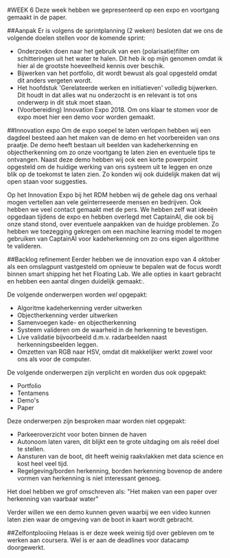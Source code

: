 #WEEK 6
Deze week hebben we gepresenteerd op een expo en voortgang gemaakt in de paper.

##Aanpak
Er is volgens de sprintplanning (2 weken) besloten dat we ons de volgende doelen stellen voor de komende sprint:
- Onderzoekn doen naar het gebruik van een (polarisatie)filter om schitteringen uit het water te halen. Dit heb ik op mijn genomen omdat ik hier al de grootste hoeveelheid kennis over beschik.
- Bijwerken van het portfolio, dit wordt bewust als goal opgesteld omdat dit anders vergeten wordt.
- Het hoofdstuk 'Gerelateerde werken en initiatieven' volledig bijwerken. Dit houdt in dat alles wat nu onderzocht is en relevant is tot ons onderwerp in dit stuk moet staan.
- (Voorbereiding) Innovation Expo 2018. Om ons klaar te stomen voor de expo moet hier een demo voor worden gemaakt.


##Innovation expo
Om de expo soepel te laten verlopen hebben wij een dagdeel besteed aan het maken van de demo en het voorbereiden van ons praatje. De demo heeft bestaan uit beelden van kadeherkenning en objectherkenning om zo onze voortgang te laten zien en eventuele tips te ontvangen. Naast deze demo hebben wij ook een korte powerpoint opgesteld om de huidige werking van ons systeem uit te leggen en onze blik op de toekomst te laten zien. Zo konden wij ook duidelijk maken dat wij open staan voor suggesties.

Op het Innovation Expo bij het RDM hebben wij de gehele dag ons verhaal mogen vertellen aan vele geïnterreseerde mensen en bedrijven. Ook hebben we veel contact gemaakt met de pers. We hebben zelf wat ideeën opgedaan tijdens de expo en hebben overlegd met CaptainAI, die ook bij onze stand stond, over eventuele aanpakken van de huidge problemen. Zo hebben we toezegging gekregen om een machine learning model te mogen gebruiken van CaptainAI voor kadeherkenning om zo ons eigen algorithme te valideren.


##Backlog refinement
Eerder hebben we de innovation expo van 4 oktober als een omslagpunt vastgesteld om opnieuw te bepalen wat de focus wordt binnen smart shipping het het Floating Lab. We alle opties in kaart gebracht en hebben een aantal dingen duidelijk gemaakt:.

De volgende onderwerpen worden *wel* opgepakt:
- Algoritme kadeherkenning verder uitwerken
- Objectherkenning verder uitwerken
- Samenvoegen kade- en objectherkenning
- Systeem valideren om de waarheid in de herkenning te bevestigen.
- Live validatie bijvoorbeeld d.m.v. radarbeelden naast herkenningsbeelden leggen.
- Omzetten van RGB naar HSV, omdat dit makkelijker werkt zowel voor ons als voor de computer.

De volgende onderwerpen zijn verplicht en worden dus ook opgepakt:
- Portfolio
- Tentamens
- Demo's
- Paper

Deze onderwerpen zijn besproken maar worden niet opgepakt:
- Parkeeroverzicht voor boten binnen de haven
- Autonoom laten varen, dit blijkt een te grote uitdaging om als reëel doel te stellen.
- Aansturen van de boot, dit heeft weinig raakvlakken met data science en kost heel veel tijd.
- Regelgeving/borden herkenning, borden herkenning bovenop de andere vormen van herkenning is niet interessant genoeg.

Het doel hebben we grof omschreven als:
"Het maken van een paper over herkenning van vaarbaar water"

Verder willen we een demo kunnen geven waarbij we een video kunnen laten zien waar de omgeving van de boot in kaart wordt gebracht.

##Zelfontplooiing
Helaas is er deze week weinig tijd over gebleven om te werken aan coursera. Wel is er aan de deadlines voor datacamp doorgewerkt.